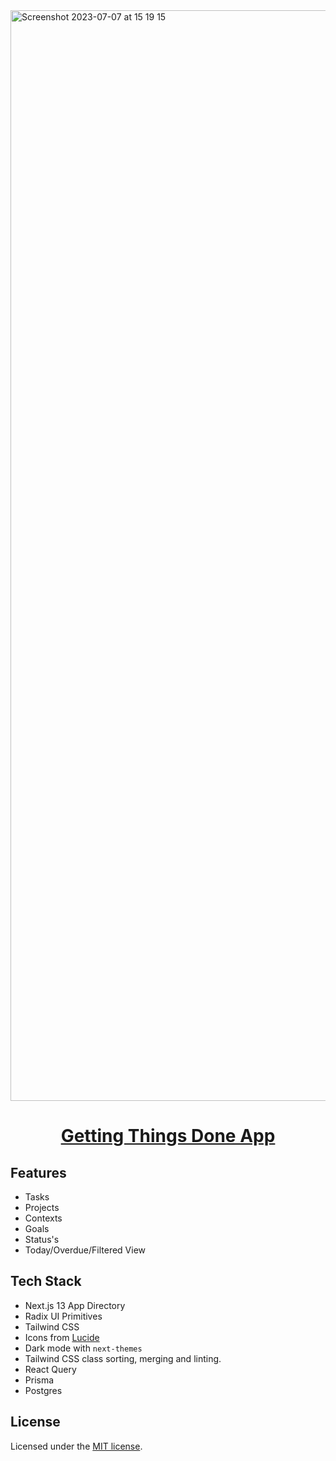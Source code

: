 <a href="https://github.com/eyalcohen4/ai-gtd">
  <img width="1745" alt="Screenshot 2023-07-07 at 15 19 15" src="https://i.imgur.com/xruQn7P.png" alt="The App">
  <h1 align="center">Getting Things Done App</h1>
</a>

## Features
- Tasks
- Projects
- Contexts
- Goals
- Status's
- Today/Overdue/Filtered View

## Tech Stack

- Next.js 13 App Directory
- Radix UI Primitives
- Tailwind CSS
- Icons from [Lucide](https://lucide.dev)
- Dark mode with `next-themes`
- Tailwind CSS class sorting, merging and linting.
- React Query
- Prisma
- Postgres

## License

Licensed under the [MIT license](https://github.com/shadcn/ui/blob/main/LICENSE.md).
